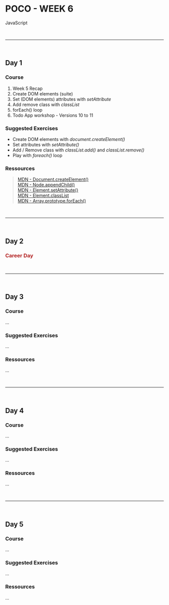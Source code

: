 # POCO - WEEK 6
JavaScript


<br>

---

<br>

## Day 1

### Course
1. Week 5 Recap
2. Create DOM elements (suite)
3. Set (DOM elements) attributes with *setAttribute*
4. Add remove class with *classList*
3. forEach() loop
4. Todo App workshop - Versions 10 to 11


### Suggested Exercises
* Create DOM elements with *document.createElement()*
* Set attributes with *setAttribute()*
* Add / Remove class with *classList.add()* and *classList.remove()*
* Play with *foreach()* loop


### Ressources
 > [MDN - Document​.create​Element()](https://developer.mozilla.org/en-US/docs/Web/API/Document/createElement)<br>
 [MDN - Node​.append​Child()](https://developer.mozilla.org/en-US/docs/Web/API/Node/appendChild)<br>
 [MDN - Element​.set​Attribute()](https://developer.mozilla.org/en-US/docs/Web/API/Element/setAttribute)<br>
 [MDN - Element​.class​List](https://developer.mozilla.org/en-US/docs/Web/API/Element/classList)<br>
 [MDN - Array​.prototype​.for​Each()](https://developer.mozilla.org/en-US/docs/Web/JavaScript/Reference/Global_Objects/Array/forEach)<br>


<br>

---

<br>

## Day 2

### <span style="color: firebrick;">Career Day</span>


<br>

---

<br>

## Day 3

### Course
...


### Suggested Exercises
...


### Ressources
...


<br>

---

<br>

## Day 4

### Course
...


### Suggested Exercises
...


### Ressources
...


 

<br>

---

<br>

## Day 5

### Course
...


### Suggested Exercises
...


### Ressources
...